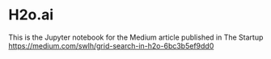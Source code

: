 # H2o.ai
This is the Jupyter notebook for the Medium article published in The Startup https://medium.com/swlh/grid-search-in-h2o-6bc3b5ef9dd0
